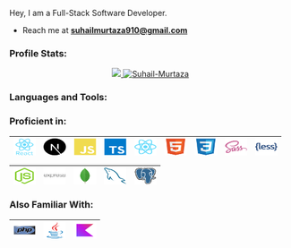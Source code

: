 <p align="left">Hey, I am a Full-Stack Software Developer.</p>

<!-- <p align="left"> <img src="https://komarev.com/ghpvc/?username=Suhail-Murtaza&label=Profile%20views&color=0e75b6&style=flat" alt="Suhail-Murtaza" /> </p> -->

<!-- - 💬 Ask me about **React, Next.js, JavaScript, TypeScript** -->

- Reach me at **suhailmurtaza910@gmail.com**

<h3 align="left">Profile Stats:</h3>

<div align="center">
    <a href="https://github.com/Suhail-Murtaza">
    <img height="180em" src="https://github-readme-stats.vercel.app/api?username=Suhail-Murtaza&show_icons=true&theme=monokai&include_all_commits=true&count_private=true"/>
        <img height="180em" src="https://github-readme-streak-stats.herokuapp.com/?user=Suhail-Murtaza&theme=monokai" alt="Suhail-Murtaza" />
        </a>
<!--     <img height="180em" src="https://github-readme-stats.vercel.app/api/top-langs/?username=Suhail-Murtaza&layout=compact&langs_count=7&theme=monokai"/> -->
<!--         <img align="center" src="https://github-readme-streak-stats.herokuapp.com/?user=Suhail-Murtaza&theme=monokai" alt="Suhail-Murtaza" /> -->
</div>

<h3 align="left">Languages and Tools:</h3>

### Proficient in:

| <img align="center" title="react" alt="react" height="30" width="40" src="https://raw.githubusercontent.com/devicons/devicon/master/icons/react/react-original-wordmark.svg"> | <img align="center" title="nextjs" alt="nextjs" height="30" width="40" src="https://raw.githubusercontent.com/devicons/devicon/master/icons/nextjs/nextjs-original.svg" /> | <img align="center" title="javascript" alt="js" height="30" width="40" src="https://raw.githubusercontent.com/devicons/devicon/master/icons/javascript/javascript-plain.svg"> | <img align="center" title="typescript" alt="typescript" height="30" width="40" src="https://raw.githubusercontent.com/devicons/devicon/master/icons/typescript/typescript-plain.svg"> | <img align="center" title="react-native" alt="react-native" height="30" width="40" src="https://raw.githubusercontent.com/devicons/devicon/master/icons/react/react-original.svg"> | <img align="center" title="html5" alt="html5" height="30" width="40" src="https://raw.githubusercontent.com/devicons/devicon/master/icons/html5/html5-original.svg"> | <img align="center" title="css3" alt="css" height="30" width="40" src="https://raw.githubusercontent.com/devicons/devicon/master/icons/css3/css3-original.svg"> | <img align="center" title="sass" alt="sass" height="30" width="40" src="https://raw.githubusercontent.com/devicons/devicon/master/icons/sass/sass-original.svg"> | <img align="center" title="less" alt="less" height="30" width="40" src="https://raw.githubusercontent.com/devicons/devicon/master/icons/less/less-plain-wordmark.svg"> 
| --| --| --| --| --| --| --| --| --|

| <img align="center" title="nodejs" alt="nodejs" height="30" width="40" src="https://raw.githubusercontent.com/devicons/devicon/master/icons/nodejs/nodejs-original.svg"> | <img align="center" title="expressjs" alt="expressjs" height="30" width="40" src="https://raw.githubusercontent.com/devicons/devicon/master/icons/express/express-original-wordmark.svg"> | <img align="center" title="mongodb" alt="mongodb" height="30" width="40" src="https://raw.githubusercontent.com/devicons/devicon/master/icons/mongodb/mongodb-original.svg"> | <img align="center" title="mysql" alt="mysql" height="30" width="40" src="https://raw.githubusercontent.com/devicons/devicon/master/icons/mysql/mysql-original.svg"> | <img align="center" title="postgresql" alt="postgresql" height="30" width="40" src="https://raw.githubusercontent.com/devicons/devicon/master/icons/postgresql/postgresql-original.svg">
| --| --| --| --| --|

### Also Familiar With:

<img align="center" title="php" alt="php" height="30" width="40" src="https://raw.githubusercontent.com/devicons/devicon/master/icons/php/php-original.svg"> | <img align="center" title="java" alt="java" height="30" width="40" src="https://raw.githubusercontent.com/devicons/devicon/master/icons/java/java-original.svg"> | <img align="center" title="kotlin" alt="kotlin" height="30" width="40" src="https://raw.githubusercontent.com/devicons/devicon/master/icons/kotlin/kotlin-original.svg"> 
| --| --| --|


<!-- <p><img height="180em" src="https://github-readme-stats.vercel.app/api/top-langs/?username=Suhail-Murtaza&layout=compact&langs_count=7&theme=monokai"/></p> -->

<!-- <p>&nbsp;<img align="center" src="https://github-readme-stats.vercel.app/api?username=Suhail-Murtaza&show_icons=true&theme=monokai&include_all_commits=true&count_private=true" alt="Suhail-Murtaza" /></p> -->

<!-- <p><img align="center" src="https://github-readme-streak-stats.herokuapp.com/?user=Suhail-Murtaza&theme=monokai" alt="Suhail-Murtaza" /></p> -->
